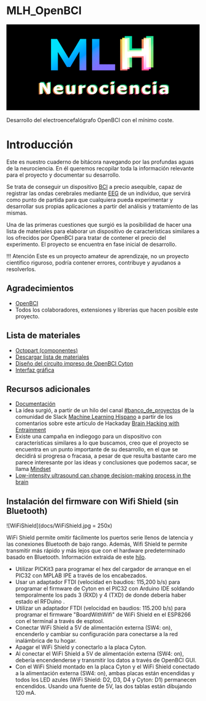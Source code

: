 # MLH_OpenBCI

![MLHispano OpenBCI](docs/mlh-neuro.png)

Desarrollo del electroencefalógrafo OpenBCI con el mínimo coste.

# Introducción

Este es nuestro cuaderno de bitácora navegando por las profundas aguas de la neurociencia. En él queremos recopilar toda la información relevante para el proyecto y documentar su desarrollo.

Se trata de conseguir un dispositivo [BCI](https://es.wikipedia.org/wiki/Interfaz_cerebro-computadora) a precio asequible, capaz de registrar las ondas cerebrales mediante [EEG](https://es.wikipedia.org/wiki/Electroencefalograf%C3%ADa) de un individuo, que servirá como punto de partida para que cualquiera pueda experimentar y desarrollar sus propias aplicaciones a partir del análisis y tratamiento de las mismas.

Una de las primeras cuestiones que surgió es la posibilidad de hacer una lista de materiales para elaborar un dispositivo de características similares a los ofrecidos por OpenBCI para tratar de contener el precio del experimento. El proyecto se encuentra en fase inicial de desarrollo.


!!! Atención
   Este es un proyecto amateur de aprendizaje, no un proyecto científico riguroso, podría contener errores, contribuye y ayudanos a resolverlos.


## Agradecimientos

- [OpenBCI](https://openbci.com/)
- Todos los colaboradores, extensiones y librerías que hacen posible este proyecto.

## Lista de materiales

- [Octopart (componentes)](https://octopart.com/bom-tool/86yT1jZ5)
- [Descargar lista de materiales](docs/openbci_cyton.csv)
- [Diseño del circuito impreso de OpenBCI Cyton](https://github.com/OpenBCI/V3_Hardware_Design_Files/tree/master/OpenBCI%20Cyton%20Designs)
- [Interfaz gráfica](https://github.com/OpenBCI/OpenBCI_GUI)

## Recursos adicionales

- [Documentación](https://docs.openbci.com/Getting%20Started/00-Welcome)
- La idea surgió, a partir de un hilo del canal [#banco_de_proyectos](https://ml-hispano.slack.com/archives/CF77D1BDH/p1555498224002300) de la comunidad de Slack [Machine Learning Hispano](https://bit.ly/2Oqingj) a partir de los comentarios sobre este artículo de Hackaday [Brain Hacking with Entrainment](https://hackaday.com/2019/04/08/brain-hacking-with-entrainment/)
- Existe una campaña en indiegogo para un dispositivo con características similares a lo que buscamos, creo que el proyecto se encuentra en un punto importante de su desarrollo, en el que se decidirá si progresa o fracasa, a pesar de que resulta bastante caro me parece interesante por las ideas y conclusiones que podemos sacar, se llama [Mindset](https://www.indiegogo.com/projects/mindset-smart-headphones-that-improve-your-focus)
- [Low-intensity ultrasound can change decision-making process in the brain](https://www.sciencedaily.com/releases/2019/04/190415113822.htm)

## Instalación del firmware con Wifi Shield (sin Bluetooth)

![WiFiShield](docs/WiFiShield.jpg = 250x)

WiFi Shield permite omitir fácilmente los puertos serie llenos de latencia y las conexiones Bluetooth de bajo rango. Además, Wifi Shield te permite transmitir más rápido y más lejos que con el hardware predeterminado basado en Bluetooth.
Información extraida de este [hilo](https://openbci.com/forum/index.php?p=/discussion/1773/is-cyton-programming-possible-without-using-bluetooth-dongle#latest).

- Utilizar PICKit3 para programar el hex del cargador de arranque en el PIC32 con MPLAB IPE a través de los encabezados.
- Usar un adaptador FTDI (velocidad en baudios: 115,200 b/s) para programar el firmware de Cyton en el PIC32 con Arduino IDE soldando temporalmente los pads 3 (RXD) y 4 (TXD) de donde debería haber estado el RFDuino .
- Utilizar un adaptador FTDI (velocidad en baudios: 115.200 b/s) para programar el firmware "BoardWithWifi" de WiFi Shield en el ESP8266 con el terminal a través de esptool.
- Conectar WiFi Shield a 5V de alimentación externa (SW4: on), encenderlo y cambiar su configuración para conectarse a la red inalámbrica de tu hogar.
- Apagar el WiFi Shield y conectarlo a la placa Cyton.
- Al conectar el WiFi Shield a 5V de alimentación externa (SW4: on), debería encendenderse y transmitir los datos a través de OpenBCI GUI.
- Con el WiFi Shield montado en la placa Cyton y el WiFi Shield conectado a la alimentación externa (SW4: on), ambas placas están encendidas y todos los LED azules (WiFi Shield: D2, D3, D4 y Cyton: D1) permanecen encendidos. Usando una fuente de 5V, las dos tablas están dibujando 120 mA.

